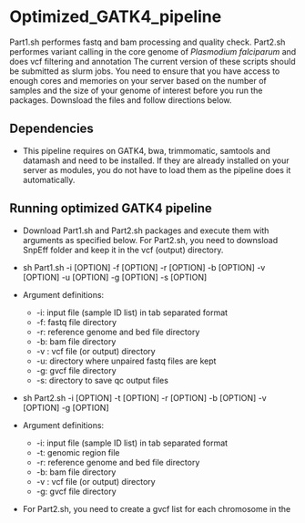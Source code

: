# Optimized_GATK4_pipeline
Part1.sh performes fastq and bam processing and quality check. 
Part2.sh performes variant calling in the core genome of _Plasmodium falciparum_ and does vcf filtering and annotation
The current version of these scripts should be submitted as slurm jobs. 
You need to ensure that you have access to enough cores and memories on your server based on the number of samples and the size of your genome of interest before you run the packages. Downsload the files and follow directions below.

## Dependencies

* This pipeline requires on GATK4, bwa, trimmomatic, samtools and datamash and need to be installed. If they are already installed on your server as modules, you do not have to load them as the pipeline does it automatically.

## Running optimized GATK4 pipeline
* Download Part1.sh and Part2.sh packages and execute them with arguments as specified below. For Part2.sh, you need to downsload SnpEff folder and keep it in the vcf (output) directory.
* sh Part1.sh -i [OPTION] -f [OPTION] -r [OPTION] -b [OPTION] -v [OPTION] -u [OPTION] -g [OPTION] -s [OPTION]
* Argument definitions:

   - -i: input file (sample ID list) in tab separated format
   - -f: fastq file directory
   - -r: reference genome and bed file directory
   - -b: bam file directory
   - -v : vcf file (or output) directory
   - -u: directory where unpaired fastq files are kept
   - -g: gvcf file directory
   - -s: directory to save qc output files

* sh Part2.sh -i [OPTION] -t [OPTION] -r [OPTION] -b [OPTION] -v [OPTION] -g [OPTION]
* Argument definitions:
   - -i: input file (sample ID list) in tab separated format
   - -t: genomic region file
   - -r: reference genome and bed file directory
   - -b: bam file directory
   - -v : vcf file (or output) directory
   - -g: gvcf file directory
* For Part2.sh, you need to create a gvcf list for each chromosome in the 
